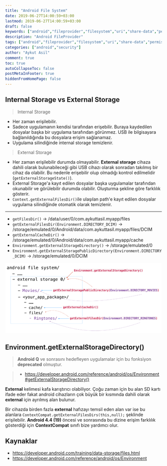 ```yaml
---
title: "Android File System"
date: 2019-06-27T14:00:59+03:00
lastmod: 2019-06-27T14:00:59+03:00
draft: false
keywords: ["android","fileprovider","filesystem","uri","share-data","permission","security","file-system"]
description: "Android FileProvider"
tags: ["android","fileprovider","filesystem","uri","share-data","permission","security"]
categories: ["android","security"]
author: "Aykut Asil"
comment: true
toc: true
autoCollapseToc: false
postMetaInFooter: true
hiddenFromHomePage: false
---
```


## Internal Storage vs External Storage

> Internal Storage

- Her zaman erişilebilir.
- Sadece uygulamanın kendisi tarafından erişebilir. Buraya kaydedilen dosyalar başka bir uygulama tarafından görünmez. USB ile bilgisayara bağlanıldığında bu dosyalara erişim sağlanamaz.
- Uygulama silindiğinde internal storage temizlenir.

> External Storage

- Her zaman erişilebilir durumda olmayabilir. **External storage** cihaza dahili olarak bulunabileceği gibi USB cihazı olarak sonradan takılmış bir cihaz da olabilir. Bu nedenle erişebilir olup olmadığı kontrol edilmelidir (`getExternalStorageState()`).
- External Storage'a kayıt edilen dosyalar başka uygulamalar tarafından okunabilir ve görülebilir durumda olabilir. Oluşturma şekline göre farklılık gösterir.
- `Context.getExternalFilesDir()`ile ulaşılan path'e kayıt edilen dosyalar uygulama silindiğinde otomatik olarak temizlenir.

---

- `getFilesDir()` -> /data/user/0/com.aykuttasil.myapp/files
- `getExternalFilesDir(Environment.DIRECTORY_DCIM)` -> /storage/emulated/0/Android/data/com.aykuttasil.myapp/files/DCIM
- `getExternalCacheDir()` -> /storage/emulated/0/Android/data/com.aykuttasil.myapp/cache
- `Environment.getExternalStorageDirectory()` -> /storage/emulated/0
- `Environment.getExternalStoragePublicDirectory(Environment.DIRECTORY_DCIM)` -> /storage/emulated/0/DCIM

![android_external_storage_apis](/image/android_external_storage_apis.png "android_external_storage_apis")

## Environment.getExternalStorageDirectory()

> **Android Q** ve sonrasını hedefleyen uygulamalar için bu fonksiyon **deprecated** olmuştur.

> - <https://developer.android.com/reference/android/os/Environment#getExternalStorageDirectory()>

**External** kelimesi kafa karıştırıcı olabiliyor. Çoğu zaman için bu alan SD kartı ifade eder fakat android cihazların çok büyük bir kısmında dahili olarak **external** için ayrılmış alan bulunur.

Bir cihazda birden fazla **external** hafızayı temsil eden alan var ise bu alanlara `ContextCompat.getExternalFilesDirs(this,null);` şeklinde erişilebilir. **Android 4.4 (19)** öncesi ve sonrasında bu dizine erişim farklılık gösterdiği için **ContextCompat** sınıfı bize yardımcı olur.

## Kaynaklar

- <https://developer.android.com/training/data-storage/files.html>
- <https://developer.android.com/reference/android/os/Environment>
